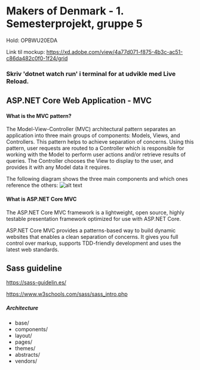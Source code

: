 # Makers of Denmark - 1. Semesterprojekt, gruppe 5
Hold: OPBWU20EDA

Link til mockup: https://xd.adobe.com/view/4a77d071-f875-4b3c-ac51-c86da482c0f0-1f24/grid

### Skriv 'dotnet watch run' i terminal for at udvikle med Live Reload.

## ASP.NET Core Web Application - MVC

#### What is the MVC pattern?

The Model-View-Controller (MVC) architectural pattern separates an application into three main groups of components: 
Models, Views, and Controllers. This pattern helps to achieve separation of concerns. Using this pattern, 
user requests are routed to a Controller which is responsible for working with the Model to perform user actions 
and/or retrieve results of queries. The Controller chooses the View to display to the user, and provides it with any Model data it requires.

The following diagram shows the three main components and which ones reference the others:
![alt text](https://docs.microsoft.com/en-us/aspnet/core/mvc/overview/_static/mvc.png?view=aspnetcore-5.0 "MVC")

#### What is ASP.NET Core MVC

The ASP.NET Core MVC framework is a lightweight, open source, highly testable presentation framework optimized for use with ASP.NET Core.

ASP.NET Core MVC provides a patterns-based way to build dynamic websites that enables a clean separation of concerns. 
It gives you full control over markup, supports TDD-friendly development and uses the latest web standards.

## Sass guideline
https://sass-guidelin.es/ 

https://www.w3schools.com/sass/sass_intro.php

##### Architecture

* base/
* components/
* layout/
* pages/
* themes/
* abstracts/
* vendors/